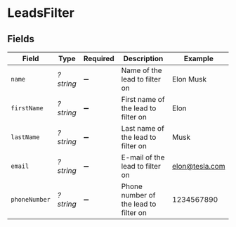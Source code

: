 # LeadsFilter


## Fields

| Field                                 | Type                                  | Required                              | Description                           | Example                               |
| ------------------------------------- | ------------------------------------- | ------------------------------------- | ------------------------------------- | ------------------------------------- |
| `name`                                | *?string*                             | :heavy_minus_sign:                    | Name of the lead to filter on         | Elon Musk                             |
| `firstName`                           | *?string*                             | :heavy_minus_sign:                    | First name of the lead to filter on   | Elon                                  |
| `lastName`                            | *?string*                             | :heavy_minus_sign:                    | Last name of the lead to filter on    | Musk                                  |
| `email`                               | *?string*                             | :heavy_minus_sign:                    | E-mail of the lead to filter on       | elon@tesla.com                        |
| `phoneNumber`                         | *?string*                             | :heavy_minus_sign:                    | Phone number of the lead to filter on | 1234567890                            |